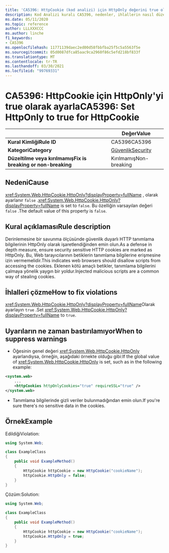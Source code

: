 ```yaml
---
title: 'CA5396: HttpCookie (kod analizi) için HttpOnly değerini true olarak ayarlayın'
description: Kod Analizi kuralı CA5396, nedenler, ihlallerin nasıl düzeltileceğini ve ne zaman bastıralınacağını içeren bilgiler sağlar.
ms.date: 05/11/2020
ms.topic: reference
author: LLLXXXCCC
ms.author: linche
f1_keywords:
- CA5396
ms.openlocfilehash: 11771139daec2ed00d58fbbfba25f5c5a5563f5e
ms.sourcegitcommit: 05d0087dfca85aac9ca2960f86c5efd218bf833f
ms.translationtype: MT
ms.contentlocale: tr-TR
ms.lasthandoff: 03/30/2021
ms.locfileid: "99769331"
---
```

# <a name="ca5396-set-httponly-to-true-for-httpcookie"></a><span data-ttu-id="992e9-103">CA5396: HttpCookie için HttpOnly'yi true olarak ayarla</span><span class="sxs-lookup"><span data-stu-id="992e9-103">CA5396: Set HttpOnly to true for HttpCookie</span></span>

| | <span data-ttu-id="992e9-104">Değer</span><span class="sxs-lookup"><span data-stu-id="992e9-104">Value</span></span> |
|-|-|
| <span data-ttu-id="992e9-105">**Kural Kimliği**</span><span class="sxs-lookup"><span data-stu-id="992e9-105">**Rule ID**</span></span> |<span data-ttu-id="992e9-106">CA5396</span><span class="sxs-lookup"><span data-stu-id="992e9-106">CA5396</span></span>|
| <span data-ttu-id="992e9-107">**Kategori**</span><span class="sxs-lookup"><span data-stu-id="992e9-107">**Category**</span></span> |[<span data-ttu-id="992e9-108">Güvenlik</span><span class="sxs-lookup"><span data-stu-id="992e9-108">Security</span></span>](security-warnings.md)|
| <span data-ttu-id="992e9-109">**Düzeltilme veya kırılmamış**</span><span class="sxs-lookup"><span data-stu-id="992e9-109">**Fix is breaking or non-breaking**</span></span> |<span data-ttu-id="992e9-110">Kırılmamış</span><span class="sxs-lookup"><span data-stu-id="992e9-110">Non-breaking</span></span>|

## <a name="cause"></a><span data-ttu-id="992e9-111">Nedeni</span><span class="sxs-lookup"><span data-stu-id="992e9-111">Cause</span></span>

<span data-ttu-id="992e9-112"><xref:System.Web.HttpCookie.HttpOnly?displayProperty=fullName> , olarak ayarlanır `false` .</span><span class="sxs-lookup"><span data-stu-id="992e9-112"><xref:System.Web.HttpCookie.HttpOnly?displayProperty=fullName> is set to `false`.</span></span> <span data-ttu-id="992e9-113">Bu özelliğin varsayılan değeri `false` .</span><span class="sxs-lookup"><span data-stu-id="992e9-113">The default value of this property is `false`.</span></span>

## <a name="rule-description"></a><span data-ttu-id="992e9-114">Kural açıklaması</span><span class="sxs-lookup"><span data-stu-id="992e9-114">Rule description</span></span>

<span data-ttu-id="992e9-115">Derinlemesine bir savunma ölçüsünde güvenlik duyarlı HTTP tanımlama bilgilerinin HttpOnly olarak işaretlendiğinden emin olun.</span><span class="sxs-lookup"><span data-stu-id="992e9-115">As a defense in depth measure, ensure security sensitive HTTP cookies are marked as HttpOnly.</span></span> <span data-ttu-id="992e9-116">Bu, Web tarayıcılarının betiklerin tanımlama bilgilerine erişmesine izin vermemelidir.</span><span class="sxs-lookup"><span data-stu-id="992e9-116">This indicates web browsers should disallow scripts from accessing the cookies.</span></span> <span data-ttu-id="992e9-117">Eklenen kötü amaçlı betikler, tanımlama bilgilerini çalmaya yönelik yaygın bir yoldur.</span><span class="sxs-lookup"><span data-stu-id="992e9-117">Injected malicious scripts are a common way of stealing cookies.</span></span>

## <a name="how-to-fix-violations"></a><span data-ttu-id="992e9-118">İhlalleri çözme</span><span class="sxs-lookup"><span data-stu-id="992e9-118">How to fix violations</span></span>

<span data-ttu-id="992e9-119"><xref:System.Web.HttpCookie.HttpOnly?displayProperty=fullName>Olarak ayarlayın `true` .</span><span class="sxs-lookup"><span data-stu-id="992e9-119">Set <xref:System.Web.HttpCookie.HttpOnly?displayProperty=fullName> to `true`.</span></span>

## <a name="when-to-suppress-warnings"></a><span data-ttu-id="992e9-120">Uyarıların ne zaman bastırılamıyor</span><span class="sxs-lookup"><span data-stu-id="992e9-120">When to suppress warnings</span></span>

- <span data-ttu-id="992e9-121">Öğesinin genel değeri <xref:System.Web.HttpCookie.HttpOnly> ayarlandıysa, örneğin, aşağıdaki örnekte olduğu gibi:</span><span class="sxs-lookup"><span data-stu-id="992e9-121">If the global value of <xref:System.Web.HttpCookie.HttpOnly> is set,  such as in the following example:</span></span>

```xml
<system.web>
    ...
    <httpCookies httpOnlyCookies="true" requireSSL="true" />
</system.web>
```

- <span data-ttu-id="992e9-122">Tanımlama bilgilerinde gizli veriler bulunmadığından emin olun.</span><span class="sxs-lookup"><span data-stu-id="992e9-122">If you're sure there's no sensitive data in the cookies.</span></span>

## <a name="example"></a><span data-ttu-id="992e9-123">Örnek</span><span class="sxs-lookup"><span data-stu-id="992e9-123">Example</span></span>

<span data-ttu-id="992e9-124">Edildiği</span><span class="sxs-lookup"><span data-stu-id="992e9-124">Violation:</span></span>

```csharp
using System.Web;

class ExampleClass
{
    public void ExampleMethod()
    {
        HttpCookie httpCookie = new HttpCookie("cookieName");
        httpCookie.HttpOnly = false;
    }
}
```

<span data-ttu-id="992e9-125">Çözüm:</span><span class="sxs-lookup"><span data-stu-id="992e9-125">Solution:</span></span>

```csharp
using System.Web;

class ExampleClass
{
    public void ExampleMethod()
    {
        HttpCookie httpCookie = new HttpCookie("cookieName");
        httpCookie.HttpOnly = true;
    }
}
```
